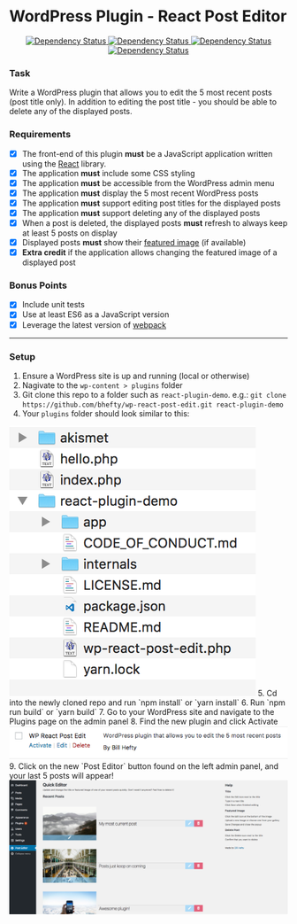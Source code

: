 # WordPress Plugin - React Post Editor

<div align='center'>
<!-- Build status -->
<a href='https://circleci.com/gh/bhefty/wp-react-post-edit' target='_blank'>
  <img src='https://circleci.com/gh/bhefty/wp-react-post-edit.svg?style=shield' alt='Dependency Status' />
</a>
<!-- Test coverage -->
<a href='https://coveralls.io/github/bhefty/wp-react-post-edit?branch=master' target='_blank'>
  <img src='https://coveralls.io/repos/github/bhefty/wp-react-post-edit/badge.svg?branch=master' alt='Dependency Status' />
</a>
<!-- depedency status -->
<a href='https://david-dm.org/bhefty/wp-react-post-edit' target='_blank'>
  <img src='https://david-dm.org/bhefty/wp-react-post-edit/status.svg' alt='Dependency Status' />
</a>
<!-- devDepedency status -->
<a href='https://david-dm.org/bhefty/wp-react-post-edit?type=dev' target='_blank'>
  <img src='https://david-dm.org/bhefty/wp-react-post-edit/dev-status.svg' alt='Dependency Status' />
</a>
</div>

### Task
Write a WordPress plugin that allows you to edit the 5 most recent posts (post title only). In addition to editing the post title - you should be able to delete any of the displayed posts.

### Requirements
- [x] The front-end of this plugin **must** be a JavaScript application written using the [React](https://facebook.github.io/react/) library.
- [x] The application **must** include some CSS styling
- [x] The application **must** be accessible from the WordPress admin menu
- [x] The application **must** display the 5 most recent WordPress posts
- [x] The application **must** support editing post titles for the displayed posts
- [x] The application **must** support deleting any of the displayed posts
- [x] When a post is deleted, the displayed posts **must** refresh to always keep at least 5 posts on display
- [x] Displayed posts **must** show their [featured image](http://www.wpbeginner.com/beginners-guide/how-to-add-featured-image-or-post-thumbnails-in-wordpress/) (if available)
- [x] **Extra credit** if the application allows changing the featured image of a displayed post

### Bonus Points
- [x] Include unit tests
- [x] Use at least ES6 as a JavaScript version
- [x] Leverage the latest version of [webpack](https://webpack.js.org/)

<hr />

### Setup
1. Ensure a WordPress site is up and running (local or otherwise)
2. Nagivate to the `wp-content > plugins` folder
3. Git clone this repo to a folder such as `react-plugin-demo`. e.g.: `git clone https://github.com/bhefty/wp-react-post-edit.git react-plugin-demo`
4. Your `plugins` folder should look similar to this:
  <img src='./assets/plugins_folder.png' alt='Plugins Folder' />
5. Cd into the newly cloned repo and run `npm install` or `yarn install`
6. Run `npm run build` or `yarn build`
7. Go to your WordPress site and navigate to the Plugins page on the admin panel
8. Find the new plugin and click Activate
  <img src='./assets/plugins_admin.png' alt='Plugins Admin Panel' />
9. Click on the new `Post Editor` button found on the left admin panel, and your last 5 posts will appear!
  <img src='./assets/plugin_home.png' alt='Plugin Home Page' />
